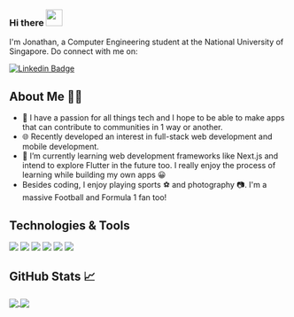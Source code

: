 ### Hi there <img src="https://raw.githubusercontent.com/MartinHeinz/MartinHeinz/master/wave.gif" width="30px">

I'm Jonathan, a Computer Engineering student at the National University of Singapore. Do connect with me on:

[![Linkedin Badge](https://img.shields.io/badge/LinkedIn-0077B5?style=for-the-badge&logo=linkedin&logoColor=white)](https://www.linkedin.com/in/jonathan-mui-6234841aa/)

## About Me 🙋‍♂️

- 🥅 I have a passion for all things tech and I hope to be able to make apps that can contribute to communities in 1 way or another.
- 🌐 Recently developed an interest in full-stack web development and mobile development.  
- 🌱 I’m currently learning web development frameworks like Next.js and intend to explore Flutter in the future too. I really enjoy the process of learning while building my own apps 😀
- Besides coding, I enjoy playing sports ⚽ and photography 📷. I'm a massive Football and Formula 1 fan too!

## Technologies & Tools

![](https://img.shields.io/badge/Shell-Bash-informational?style=flat&logo=gnu-bash&logoColor=white&color=61DBFB)
![](https://img.shields.io/badge/Code-JavaScript-informational?style=flat&logo=javascript&logoColor=white&color=61DBFB)
![](https://img.shields.io/badge/Code-C++-informational?style=flat&logo=cplusplus&logoColor=white&color=61DBFB)
![](https://img.shields.io/badge/Code-Java-informational?style=flat&logo=java&logoColor=white&color=61DBFB)
![](https://img.shields.io/badge/Code-C-informational?style=flat&logo=c&logoColor=white&color=61DBFB)
![](https://img.shields.io/badge/Framework-Next.js-informational?style=flat&logo=nextdotjs&logoColor=white&color=61DBFB)


## GitHub Stats 📈

<a href="https://github.com/anuraghazra/github-readme-stats">
  <img align="center" src="https://github-readme-stats.vercel.app/api?username=jonathanmui4&count_private=true&show_icons=true&theme=react&include_all_commits=true" />
</a>
<a href="https://github.com/anuraghazra/convoychat">
  <img align="center" src="https://github-readme-stats.vercel.app/api/top-langs/?username=jonathanmui4&count_private=true&show_icons=true&theme=react" />
</a>
